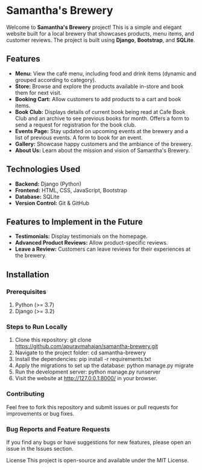 # Samantha's Brewery

Welcome to **Samantha's Brewery** project! This is a simple and elegant website built for a local brewery that showcases products, menu items, and customer reviews. The project is built using **Django**, **Bootstrap**, and **SQLite**.

## Features

- **Menu:** View the café menu, including food and drink items (dynamic and grouped according to category).
- **Store:** Browse and explore the products available in-store and book them for next visit.
- **Booking Cart:** Allow customers to add products to a cart and book items. 
- **Book Club:** Displays details of current book being read at Cafe Book Club and an archive to see previous books for month. Offers a form to send a request for registration for the book club.
- **Events Page:** Stay updated on upcoming events at the brewery and a list of previous events. A form to book for an event.
- **Gallery:** Showcase happy customers and the ambiance of the brewery.
- **About Us:** Learn about the mission and vision of Samantha's Brewery.


## Technologies Used

- **Backend:** Django (Python)
- **Frontend:** HTML, CSS, JavaScript, Bootstrap
- **Database:** SQLite
- **Version Control:** Git & GitHub

## Features to Implement in the Future

- **Testimonials:** Display testimonials on the homepage.
- **Advanced Product Reviews:** Allow product-specific reviews.
- **Leave a Review:** Customers can leave reviews for their experiences at the brewery.

## Installation

### Prerequisites

1. Python (>= 3.7)
2. Django (>= 3.2)

### Steps to Run Locally

1. Clone this repository:
   git clone https://github.com/apuravmahajan/samantha-brewery.git
2. Navigate to the project folder:
   cd samantha-brewery
3. Install the dependencies:
   pip install -r requirements.txt
4. Apply the migrations to set up the database:
   python manage.py migrate
5. Run the development server:
   python manage.py runserver
6. Visit the website at http://127.0.0.1:8000/ in your browser.

### Contributing
Feel free to fork this repository and submit issues or pull requests for improvements or bug fixes.

### Bug Reports and Feature Requests
If you find any bugs or have suggestions for new features, please open an issue in the Issues section.

License
This project is open-source and available under the MIT License.
